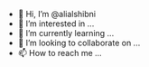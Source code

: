 - 👋 Hi, I’m @alialshibni
- 👀 I’m interested in ...
- 🌱 I’m currently learning ...
- 💞️ I’m looking to collaborate on ...
- 📫 How to reach me ...

<!---
alialshibni/alialshibni is a ✨ special ✨ repository because its `README.md` (this file) appears on your GitHub profile.
You can click the Preview link to take a look at your changes.
--->
